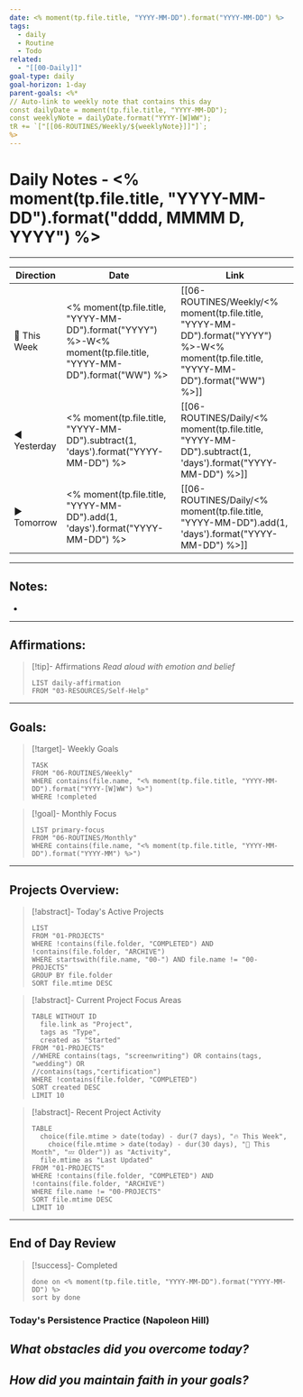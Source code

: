 ```yaml
---
date: <% moment(tp.file.title, "YYYY-MM-DD").format("YYYY-MM-DD") %>
tags:
  - daily
  - Routine
  - Todo
related:
  - "[[00-Daily]]"
goal-type: daily
goal-horizon: 1-day
parent-goals: <%*
// Auto-link to weekly note that contains this day
const dailyDate = moment(tp.file.title, "YYYY-MM-DD");
const weeklyNote = dailyDate.format("YYYY-[W]WW");
tR += `["[[06-ROUTINES/Weekly/${weeklyNote}]]"]`;
%>
---
```

# Daily Notes - <% moment(tp.file.title, "YYYY-MM-DD").format("dddd, MMMM D, YYYY") %>

---

| Direction    | Date                                                                                                             | Link                                                                                                                                    |
| ------------ | ---------------------------------------------------------------------------------------------------------------- | --------------------------------------------------------------------------------------------------------------------------------------- |
| 📅 This Week | <% moment(tp.file.title, "YYYY-MM-DD").format("YYYY") %>-W<% moment(tp.file.title, "YYYY-MM-DD").format("WW") %> | [[06-ROUTINES/Weekly/<% moment(tp.file.title, "YYYY-MM-DD").format("YYYY") %>-W<% moment(tp.file.title, "YYYY-MM-DD").format("WW") %>]] |
| ◀️ Yesterday | <% moment(tp.file.title, "YYYY-MM-DD").subtract(1, 'days').format("YYYY-MM-DD") %>                               | [[06-ROUTINES/Daily/<% moment(tp.file.title, "YYYY-MM-DD").subtract(1, 'days').format("YYYY-MM-DD") %>]]                                |
| ▶️ Tomorrow  | <% moment(tp.file.title, "YYYY-MM-DD").add(1, 'days').format("YYYY-MM-DD") %>                                    | [[06-ROUTINES/Daily/<% moment(tp.file.title, "YYYY-MM-DD").add(1, 'days').format("YYYY-MM-DD") %>]]                                     |

---
## Notes:
- 

---
## Affirmations:
> [!tip]-  Affirmations
> *Read aloud with emotion and belief*
> ```dataview
> LIST daily-affirmation
> FROM "03-RESOURCES/Self-Help"
> ```

---
## Goals:
> [!target]- Weekly Goals
> ```dataview
> TASK
> FROM "06-ROUTINES/Weekly"
> WHERE contains(file.name, "<% moment(tp.file.title, "YYYY-MM-DD").format("YYYY-[W]WW") %>")
> WHERE !completed
> ```

> [!goal]- Monthly Focus
> ```dataview
> LIST primary-focus
> FROM "06-ROUTINES/Monthly"  
> WHERE contains(file.name, "<% moment(tp.file.title, "YYYY-MM-DD").format("YYYY-MM") %>")
> ```

---
## Projects Overview:

> [!abstract]-  Today's Active Projects
> ```dataview
> LIST
> FROM "01-PROJECTS"
> WHERE !contains(file.folder, "COMPLETED") AND !contains(file.folder, "ARCHIVE")
> WHERE startswith(file.name, "00-") AND file.name != "00-PROJECTS"
> GROUP BY file.folder
> SORT file.mtime DESC
> ```

> [!abstract]- Current Project Focus Areas
> ```dataview
> TABLE WITHOUT ID
>   file.link as "Project",
>   tags as "Type",
>   created as "Started"
> FROM "01-PROJECTS"
> //WHERE contains(tags, "screenwriting") OR contains(tags, "wedding") OR 
> //contains(tags,"certification")
> WHERE !contains(file.folder, "COMPLETED")
> SORT created DESC
> LIMIT 10
> ```

> [!abstract]- Recent Project Activity
> ```dataview
> TABLE 
>   choice(file.mtime > date(today) - dur(7 days), "🔥 This Week", 
>     choice(file.mtime > date(today) - dur(30 days), "📅 This Month", "💤 Older")) as "Activity",
>   file.mtime as "Last Updated"
> FROM "01-PROJECTS"
> WHERE !contains(file.folder, "COMPLETED") AND !contains(file.folder, "ARCHIVE")
> WHERE file.name != "00-PROJECTS"
> SORT file.mtime DESC
> LIMIT 10
> ```

---
## End of Day Review
> [!success]- Completed
> ```tasks
> done on <% moment(tp.file.title, "YYYY-MM-DD").format("YYYY-MM-DD") %>
> sort by done
> ```

### Today's Persistence Practice (Napoleon Hill)
*What obstacles did you overcome today?*
- 

*How did you maintain faith in your goals?*
- 

